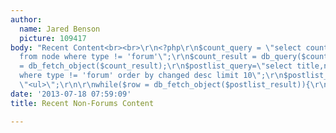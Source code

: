 ```yaml
---
author:
  name: Jared Benson
  picture: 109417
body: "Recent Content<br><br>\r\n<?php\r\n$count_query = \"select count(nid) as c
  from node where type != 'forum'\";\r\n$count_result = db_query($count_query);\r\n\r\n$row
  = db_fetch_object($count_result);\r\n$postlist_query=\"select title,nid from node
  where type != 'forum' order by changed desc limit 10\";\r\n$postlist_result = db_query($postlist_query);\r\nprint
  \"<ul>\";\r\n\r\nwhile($row = db_fetch_object($postlist_result)){\r\nprint \"<li>\".l($row->title,\"node/$row->nid\").\"</li>\";\r\n}\r\n\r\nprint\"</ul>\";\r\n?>\r\n<br>"
date: '2013-07-18 07:59:09'
title: Recent Non-Forums Content

---
```

